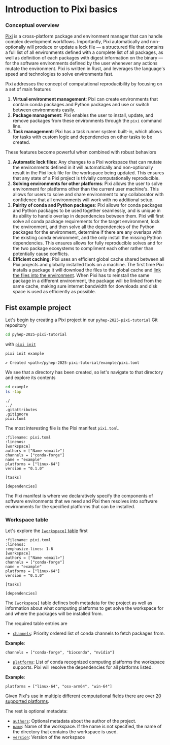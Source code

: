 # Introduction to Pixi basics

### Conceptual overview

[Pixi](https://www.pixi.sh/) is a cross-platform package and environment manager that can handle complex development workflows.
Importantly, Pixi automatically and non-optionally will produce or update a lock file &mdash; a structured file that contains a full list of all environments defined with a complete list of all packages, as well as definition of each packages with digest information on the binary &mdash; for the software environments defined by the user whenever any actions mutate the environment.
Pixi is written in Rust, and leverages the language's speed and technologies to solve environments fast.

Pixi addresses the concept of computational reproducibility by focusing on a set of main features

1. **Virtual environment management**: Pixi can create environments that contain conda packages and Python packages and use or switch between environments easily.
1. **Package management**: Pixi enables the user to install, update, and remove packages from these environments through the `pixi` command line.
1. **Task management**: Pixi has a task runner system built-in, which allows for tasks with custom logic and dependencies on other tasks to be created.

These features become powerful when combined with robust behaviors

1. **Automatic lock files**: Any changes to a Pixi workspace that can mutate the environments defined in it will automatically and non-optionally result in the Pixi lock file for the workspace being updated.
This ensures that any state of a Pixi project is trivially computationally reproducible.
1. **Solving environments for other platforms**: Pixi allows the user to solve environment for platforms other than the current user machine's.
This allows for users to solve and share environment to any collaborator with confidence that all environments will work with no additional setup.
1. **Pairity of conda and Python packages**: Pixi allows for conda packages and Python packages to be used together seamlessly, and is unique in its ability to handle overlap in dependencies between them.
Pixi will first solve all conda package requirements for the target environment, lock the environment, and then solve all the dependencies of the Python packages for the environment, determine if there are any overlaps with the existing conda environment, and the only install the missing Python dependencies.
This ensures allows for fully reproducible solves and for the two package ecosystems to compliment each other rather than potentially cause conflicts.
1. **Efficient caching**: Pixi uses an efficient global cache shared between all Pixi projects and globally installed tools on a machine.
The first time Pixi installs a package it will download the files to the global cache and [link the files into the environment](https://prefix.dev/blog/what-linking-means-when-installing-a-conda-package).
When Pixi has to reinstall the same package in a different environment, the package will be linked from the same cache, making sure internet bandwidth for downloads and disk space is used as efficiently as possible.

## Fist example project

Let's begin by creating a Pixi project in our `pyhep-2025-pixi-tutorial` Git repository

```bash
cd pyhep-2025-pixi-tutorial
```

with [`pixi init`](https://pixi.sh/latest/reference/cli/pixi/init/)

```bash
pixi init example
```
```
✔ Created <path>/pyhep-2025-pixi-tutorial/example/pixi.toml
```

We see that a directory has been created, so let's navigate to that directory and explore its contents

```bash
cd example
ls -1ap
```
```
./
../
.gitattributes
.gitignore
pixi.toml
```

The most interesting file is the Pixi manifest `pixi.toml`.

```{code} toml
:filename: pixi.toml
:linenos:
[workspace]
authors = ["Name <email>"]
channels = ["conda-forge"]
name = "example"
platforms = ["linux-64"]
version = "0.1.0"

[tasks]

[dependencies]

```

The Pixi manifest is where we declaratively specify the components of software environments that we need and Pixi then resolves into software environments for the specified platforms that can be installed.

### Workspace table

Let's explore the [`[workspace]` table](https://pixi.sh/latest/reference/pixi_manifest/#the-workspace-table) first

```{code} toml
:filename: pixi.toml
:linenos:
:emphasize-lines: 1-6
[workspace]
authors = ["Name <email>"]
channels = ["conda-forge"]
name = "example"
platforms = ["linux-64"]
version = "0.1.0"

[tasks]

[dependencies]

```

The `[workspace]` table defines both metadata for the project as well as information about what computing platforms to get solve the workspace for and where the packages will be installed from.

The required table entries are

* [`channels`](https://pixi.sh/latest/reference/pixi_manifest/#channels): Priority ordered list of conda channels to fetch packages from.

**Example**:

```{code} toml
channels = ["conda-forge", "bioconda", "nvidia"]
```

* [`platforms`](https://pixi.sh/latest/reference/pixi_manifest/#platforms): List of conda recognized computing platforms the workspace supports.
Pixi will resolve the dependencies for all platforms listed.

**Example**:

```{code} toml
platforms = ["linux-64", "osx-arm64", "win-64"]
```

Given Pixi's use in multiple different computational fields there are over [20 supported platforms](https://docs.rs/rattler_conda_types/latest/rattler_conda_types/platform/enum.Platform.html).

The rest is optional metadata:

* [`authors`](https://pixi.sh/latest/reference/pixi_manifest/#authors-optional): Optional metadata about the author of the project.
* [`name`](https://pixi.sh/latest/reference/pixi_manifest/#name-optional): Name of the workspace.
If the name is not specified, the name of the directory that contains the workspace is used.
* [`version`](https://pixi.sh/latest/reference/pixi_manifest/#version-optional): Version of the workspace
